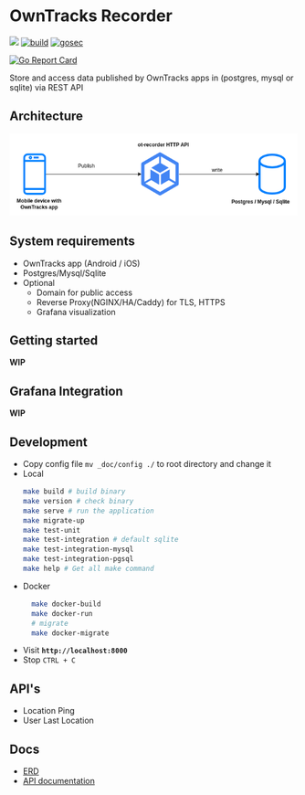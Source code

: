 # OwnTracks Recorder
[![](https://img.shields.io/badge/Go-1.19-00ADD8?style=flat&logo=go)](https://golang.org/doc/go1.19)
[![build](https://github.com/hrshadhin/ot-recorder/actions/workflows/build.yml/badge.svg)](https://github.com/hrshadhin/ot-recorder/actions?query=workflow%3ABuild)
[![gosec](https://img.shields.io/github/workflow/status/hrshadhin/ot-recorder/Security?label=%F0%9F%94%91%20gosec&style=flat&color=75C46B)](https://github.com/hrshadhin/ot-recorder/actions?query=workflow%3ASecurity)

[//]: # ([![codecov]&#40;https://codecov.io/gh/hrshadhin/ot-recorder/branch/master/graph/badge.svg?token=N3JVSRO5NZ&#41;]&#40;https://codecov.io/gh/hrshadhin/ot-recorder&#41;)
[![Go Report Card](https://goreportcard.com/badge/github.com/hrshadhin/ot-recorder)](https://goreportcard.com/report/github.com/hrshadhin/ot-recorder)

Store and access data published by OwnTracks apps in (postgres, mysql or sqlite) via REST API

## Architecture
![architecture of ot-recorder](_doc/arch.png)

## System requirements
- OwnTracks app (Android / iOS)
- Postgres/Mysql/Sqlite
- Optional
  - Domain for public access
  - Reverse Proxy(NGINX/HA/Caddy) for TLS, HTTPS
  - Grafana visualization

## Getting started
**WIP**

## Grafana Integration
**WIP**

## Development
- Copy config file `mv _doc/config ./` to root directory and change it
- Local
  ```bash
  make build # build binary
  make version # check binary
  make serve # run the application
  make migrate-up
  make test-unit
  make test-integration # default sqlite
  make test-integration-mysql
  make test-integration-pgsql
  make help # Get all make command
  ```
- Docker
  ```bash
    make docker-build
    make docker-run
    # migrate
    make docker-migrate
  ```
- Visit **`http://localhost:8000`**
- Stop `CTRL + C`

## API's
- Location Ping
- User Last Location

## Docs
- [ERD](_doc/erd.png)
- [API documentation](https://hrshadhin.github.io/projects/ot-recorder/swagger.html)
